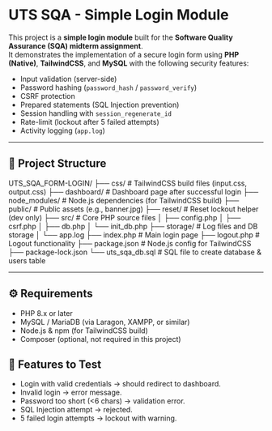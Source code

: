 # UTS SQA - Simple Login Module

This project is a **simple login module** built for the **Software Quality Assurance (SQA) midterm assignment**.  
It demonstrates the implementation of a secure login form using **PHP (Native)**, **TailwindCSS**, and **MySQL** with the following security features:
- Input validation (server-side)
- Password hashing (`password_hash` / `password_verify`)
- CSRF protection
- Prepared statements (SQL Injection prevention)
- Session handling with `session_regenerate_id`
- Rate-limit (lockout after 5 failed attempts)
- Activity logging (`app.log`)

---

## 📂 Project Structure

UTS_SQA_FORM-LOGIN/
├── css/ # TailwindCSS build files (input.css, output.css)
├── dashboard/ # Dashboard page after successful login
├── node_modules/ # Node.js dependencies (for TailwindCSS build)
├── public/ # Public assets (e.g., banner.jpg)
├── reset/ # Reset lockout helper (dev only)
├── src/ # Core PHP source files
│ ├── config.php
│ ├── csrf.php
│ ├── db.php
│ └── init_db.php
├── storage/ # Log files and DB storage
│ └── app.log
├── index.php # Main login page
├── logout.php # Logout functionality
├── package.json # Node.js config for TailwindCSS
├── package-lock.json
└── uts_sqa_db.sql # SQL file to create database & users table

---

## ⚙️ Requirements

- PHP 8.x or later  
- MySQL / MariaDB (via Laragon, XAMPP, or similar)  
- Node.js & npm (for TailwindCSS build)  
- Composer (optional, not required in this project)  

## 🧪 Features to Test

- Login with valid credentials → should redirect to dashboard.
- Invalid login → error message.
- Password too short (<6 chars) → validation error.
- SQL Injection attempt → rejected.
- 5 failed login attempts → lockout with warning.